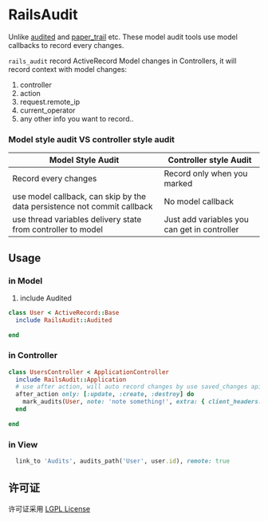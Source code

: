 # RailsAudit

Unlike [audited](https://github.com/collectiveidea/audited) and [paper_trail](https://github.com/airblade/paper_trail) etc. These model audit tools use model callbacks to record every changes.

`rails_audit` record ActiveRecord Model changes in Controllers, it will record context with model changes:

1. controller
2. action
3. request.remote_ip
4. current_operator
5. any other info you want to record..

### Model style audit VS controller style audit

| Model Style Audit | Controller style Audit |
| --- | --- |
| Record every changes | Record only when you marked |
| use model callback, can skip by the data persistence not commit callback | No model callback |
| use thread variables delivery state from controller to model | Just add variables you can get in controller |

## Usage

### in Model
1. include Audited

```ruby
class User < ActiveRecord::Base
  include RailsAudit::Audited
  
end

```

### in Controller

```ruby
class UsersController < ApplicationController
  include RailsAudit::Application
  # use after action, will auto record changes by use saved_changes api
  after_action only: [:update, :create, :destroy] do
    mark_audits(User, note: 'note something!', extra: { client_headers: request.headers })
  end
  
end
```

### in View
```ruby
  link_to 'Audits', audits_path('User', user.id), remote: true
```

## 许可证
许可证采用 [LGPL License](https://opensource.org/licenses/LGPL-3.0)
